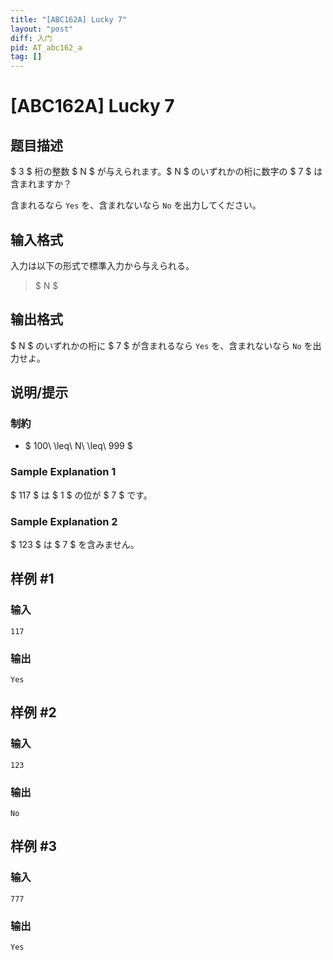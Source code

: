```yaml
---
title: "[ABC162A] Lucky 7"
layout: "post"
diff: 入门
pid: AT_abc162_a
tag: []
---
```


# [ABC162A] Lucky 7

## 题目描述

[problemUrl]: https://atcoder.jp/contests/abc162/tasks/abc162_a

$ 3 $ 桁の整数 $ N $ が与えられます。$ N $ のいずれかの桁に数字の $ 7 $ は含まれますか？

含まれるなら `Yes` を、含まれないなら `No` を出力してください。

## 输入格式

入力は以下の形式で標準入力から与えられる。

> $ N $

## 输出格式

$ N $ のいずれかの桁に $ 7 $ が含まれるなら `Yes` を、含まれないなら `No` を出力せよ。

## 说明/提示

### 制約

- $ 100\ \leq\ N\ \leq\ 999 $

### Sample Explanation 1

$ 117 $ は $ 1 $ の位が $ 7 $ です。

### Sample Explanation 2

$ 123 $ は $ 7 $ を含みません。

## 样例 #1

### 输入

```
117
```

### 输出

```
Yes
```

## 样例 #2

### 输入

```
123
```

### 输出

```
No
```

## 样例 #3

### 输入

```
777
```

### 输出

```
Yes
```

